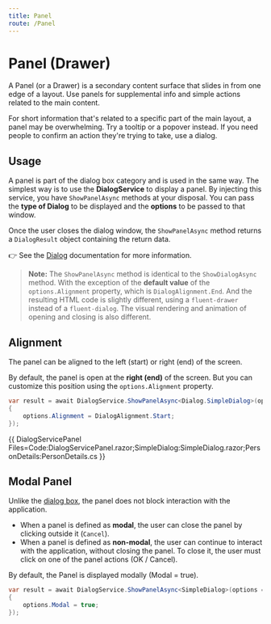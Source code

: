 ```yaml
---
title: Panel
route: /Panel
---
```


# Panel (Drawer)

A Panel (or a Drawer) is a secondary content surface that slides in from one edge of a layout.
Use panels for supplemental info and simple actions related to the main content.

For short information that's related to a specific part of the main layout, a panel may be overwhelming.
Try a tooltip or a popover instead. If you need people to confirm an action they're trying to take,
use a dialog.

## Usage

A panel is part of the dialog box category and is used in the same way.
The simplest way is to use the **DialogService** to display a panel.
By injecting this service, you have `ShowPanelAsync` methods at your disposal.
You can pass the **type of Dialog** to be displayed and the **options** to be passed to that window.

Once the user closes the dialog window, the `ShowPanelAsync` method returns a `DialogResult` object containing the return data.

👉 See the [Dialog](/Dialog) documentation for more information.

> **Note:** The `ShowPanelAsync` method is identical to the `ShowDialogAsync` method.
> With the exception of the **default value** of the `options.Alignment` property, which is `DialogAlignment.End`.
> And the resulting HTML code is slightly different, using a `fluent-drawer` instead of a `fluent-dialog`.
> The visual rendering and animation of opening and closing is also different.

## Alignment

The panel can be aligned to the left (start) or right (end) of the screen.

By default, the panel is open at the **right (end)** of the screen.
But you can customize this position using the `options.Alignment` property.

```csharp
var result = await DialogService.ShowPanelAsync<Dialog.SimpleDialog>(options =>
{
    options.Alignment = DialogAlignment.Start;
});
```

{{ DialogServicePanel Files=Code:DialogServicePanel.razor;SimpleDialog:SimpleDialog.razor;PersonDetails:PersonDetails.cs }}

## Modal Panel

Unlike the [dialog box](/Dialog), the panel does not block interaction with the application.

- When a panel is defined as **modal**, the user can close the panel by clicking outside it (`Cancel`).
- When a panel is defined as **non-modal**, the user can continue to interact with the application, without closing the panel.
  To close it, the user must click on one of the panel actions (OK / Cancel).

By default, the Panel is displayed modally (Modal = true).

```csharp
var result = await DialogService.ShowPanelAsync<SimpleDialog>(options =>
{
    options.Modal = true;
});
```` 

